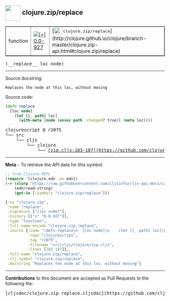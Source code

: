 ## <img width="48px" valign="middle" src="http://i.imgur.com/Hi20huC.png"> clojure.zip/replace

 <table border="1">
<tr>

<td>function</td>
<td><a href="https://github.com/cljsinfo/cljs-api-docs/tree/0.0-927"><img valign="middle" alt="[+] 0.0-927" src="https://img.shields.io/badge/+-0.0--927-lightgrey.svg"></a> </td>
<td>
[<img height="24px" valign="middle" src="http://i.imgur.com/1GjPKvB.png"> <samp>clojure.zip/replace</samp>](http://clojure.github.io/clojure/branch-master/clojure.zip-api.html#clojure.zip/replace)
</td>
</tr>
</table>

 <samp>
(__replace__ loc node)<br>
</samp>

---




Source docstring:

```
Replaces the node at this loc, without moving
```

Source code:

```clj
(defn replace
  [loc node]
    (let [[_ path] loc]
      (with-meta [node (assoc path :changed? true)] (meta loc))))
```

 <pre>
clojurescript @ r2075
└── src
    └── cljs
        └── clojure
            └── <ins>[zip.cljs:183-187](https://github.com/clojure/clojurescript/blob/r2075/src/cljs/clojure/zip.cljs#L183-L187)</ins>
</pre>


---

__Meta__ - To retrieve the API data for this symbol:

```clj
;; from Clojure REPL
(require '[clojure.edn :as edn])
(-> (slurp "https://raw.githubusercontent.com/cljsinfo/cljs-api-docs/catalog/cljs-api.edn")
    (edn/read-string)
    (get-in [:symbols "clojure.zip/replace"]))
```

```clj
{:ns "clojure.zip",
 :name "replace",
 :signature ["[loc node]"],
 :history [["+" "0.0-927"]],
 :type "function",
 :full-name-encode "clojure.zip_replace",
 :source {:code "(defn replace\n  [loc node]\n    (let [[_ path] loc]\n      (with-meta [node (assoc path :changed? true)] (meta loc))))",
          :repo "clojurescript",
          :tag "r2075",
          :filename "src/cljs/clojure/zip.cljs",
          :lines [183 187]},
 :full-name "clojure.zip/replace",
 :clj-symbol "clojure.zip/replace",
 :docstring "Replaces the node at this loc, without moving"}

```

---

__Contributions__ to this document are accepted as Pull Requests to the following file:

 <pre>
[cljsdoc/clojure.zip_replace.cljsdoc](https://github.com/cljsinfo/cljs-api-docs/blob/master/cljsdoc/clojure.zip_replace.cljsdoc)
</pre>


